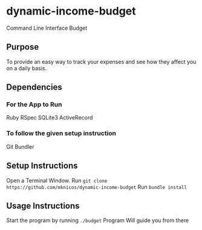 dynamic-income-budget
=====================

Command Line Interface Budget

## Purpose

To provide an easy way to track your expenses and see how they affect you on a daily basis.

## Dependencies

### For the App to Run
Ruby
RSpec
SQLite3
ActiveRecord

### To follow the given setup instruction
Git
Bundler

## Setup Instructions

Open a Terminal Window.
Run `git clone https://github.com/mknicos/dynamic-income-budget`
Run `bundle install`



## Usage Instructions

Start the program by running `./budget`
Program Will guide you from there
